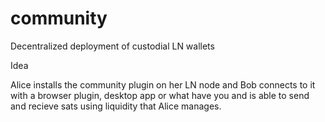 # community
Decentralized deployment of custodial LN wallets

Idea

Alice installs the community plugin on her LN node and Bob connects to it with a browser plugin, desktop app or what have you and is able to send and recieve sats using liquidity that Alice manages.
